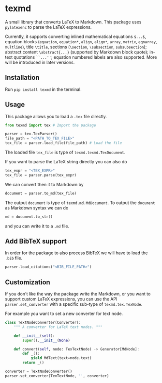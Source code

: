 # texmd
A small library that converts LaTeX to Markdown.
This package uses `pylatexenc` to parse the LaTeX expressions.

Currently, it supports converting inlined mathematical equations `$...$`, 
equation blocks (`equation`, `equation*`, `align`, `align*`, `array`, `matrix`, `eqnarray`, `multline`), 
title `\title`, sections (`\section`, `\subsection`, `subsubsection`); abstract content `\abstract{...}` 
(supported by Markdown block quote); in-text quotations ``` ``...'' ```; equation numbered labels are also supported.
More will be introduced in later versions.

## Installation
Run ```pip install texmd``` in the terminal.

## Usage
This package allows you to load a `.tex` file directly.
```python
from texmd import tex # Import the package

parser = tex.TexParser()
file_path = "<PATH_TO_TEX_FILE>"
tex_file = parser.load_file(file_path) # Load the file
```
The loaded file ```tex_file``` is type of ```texmd.texmd.TexDocument```.

If you want to parse the LaTeX string directly you can also do
```python
tex_expr = "<TEX_EXPR>"
tex_file = parser.parse(tex_expr)
```

We can convert then it to Markdown by
```python
document = parser.to_md(tex_file)
```
The output `document` is type of ```texmd.md.MdDocument```.
To output the `document` as Markdown syntax we can do
```python
md = document.to_str()
```
and you can write it to a `.md` file.

## Add BibTeX support
In order for the package to also process BibTeX we will have to load the `.bib` file.
```python
parser.load_citations("<BIB_FILE_PATH>")
```

## Customization
If you don't like the way the package write the Markdown, or you want to support custom LaTeX expressions,
you can use the API ```parser.set_converter``` with a specific sub-type of `texmd.tex.TexNode`.

For example you want to set a new converter for text node.
```python
class TextNodeConverter(Converter):
    """ A converter for LaTeX text nodes. """

    def __init__(self):
        super().__init__(None)

    def convert(self, node: TexTextNode) -> Generator[MdNode]:
        def _():
            yield MdText(text=node.text)
        return _()

converter = TextNodeConverter()
parser.set_converter(TexTextNode, '', converter)
```
